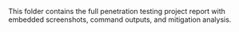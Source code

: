 This folder contains the full penetration testing project report with embedded screenshots, command outputs, and mitigation analysis.
